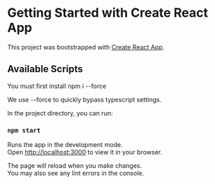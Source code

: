 # Getting Started with Create React App

This project was bootstrapped with [Create React App](https://github.com/facebook/create-react-app).

## Available Scripts

You must first install npm i --force

We use --force to quickly bypass typescript settings.

In the project directory, you can run:

### `npm start`

Runs the app in the development mode.\
Open [http://localhost:3000](http://localhost:3000) to view it in your browser.

The page will reload when you make changes.\
You may also see any lint errors in the console.
